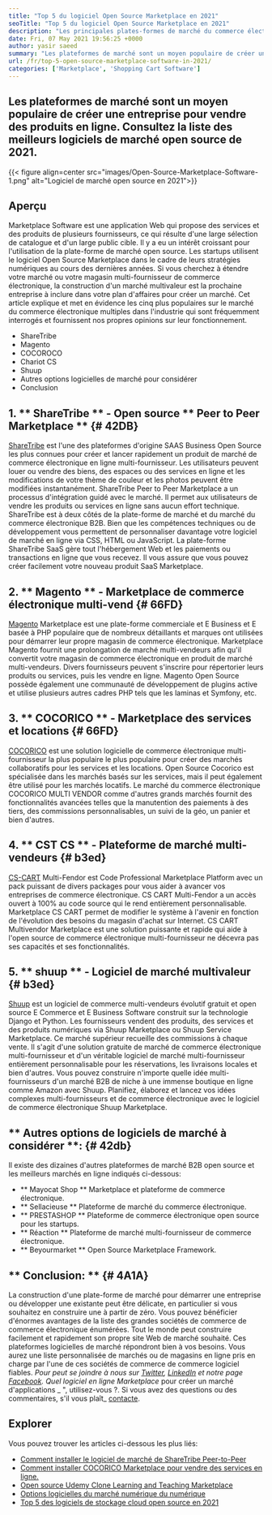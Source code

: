 ```yaml
---
title: "Top 5 du logiciel Open Source Marketplace en 2021" 
seoTitle: "Top 5 du logiciel Open Source Marketplace en 2021" 
description: "Les principales plates-formes de marché du commerce électronique multi-fournisseur auto-hébergées pour la construction de magasins en ligne, vendant à la fois des produits physiques et numériques." 
date: Fri, 07 May 2021 19:56:25 +0000
author: yasir saeed
summary: "Les plateformes de marché sont un moyen populaire de créer une entreprise pour vendre des produits en ligne. Consultez la liste des meilleurs logiciels de marché open source de 2021." 
url: /fr/top-5-open-source-marketplace-software-in-2021/
categories: ['Marketplace', 'Shopping Cart Software']
---
```


## Les plateformes de marché sont un moyen populaire de créer une entreprise pour vendre des produits en ligne. Consultez la liste des meilleurs logiciels de marché open source de 2021.

{{< figure align=center src="images/Open-Source-Marketplace-Software-1.png" alt="Logiciel de marché open source en 2021">}}


## **Aperçu**
Marketplace Software est une application Web qui propose des services et des produits de plusieurs fournisseurs, ce qui résulte d'une large sélection de catalogue et d'un large public cible. Il y a eu un intérêt croissant pour l'utilisation de la plate-forme de marché open source. Les startups utilisent le logiciel Open Source Marketplace dans le cadre de leurs stratégies numériques au cours des dernières années. Si vous cherchez à étendre votre marché ou votre magasin multi-fournisseur de commerce électronique, la construction d'un marché multivaleur est la prochaine entreprise à inclure dans votre plan d'affaires pour créer un marché.
Cet article explique et met en évidence les cinq plus populaires sur le marché du commerce électronique multiples dans l'industrie qui sont fréquemment interrogés et fournissent nos propres opinions sur leur fonctionnement.
  * ShareTribe
  * Magento
  * COCOROCO
  * Chariot CS
  * Shuup
  * Autres options logicielles de marché pour considérer
  * Conclusion

## 1. ** ShareTribe ** - Open source ** Peer to Peer Marketplace ** {# 42DB}
[ShareTribe][1] est l'une des plateformes d'origine SAAS Business Open Source les plus connues pour créer et lancer rapidement un produit de marché de commerce électronique en ligne multi-fournisseur. Les utilisateurs peuvent louer ou vendre des biens, des espaces ou des services en ligne et les modifications de votre thème de couleur et les photos peuvent être modifiées instantanément. ShareTribe Peer to Peer Marketplace a un processus d'intégration guidé avec le marché. Il permet aux utilisateurs de vendre les produits ou services en ligne sans aucun effort technique. ShareTribe est à deux côtés de la plate-forme de marché et du marché du commerce électronique B2B.
Bien que les compétences techniques ou de développement vous permettent de personnaliser davantage votre logiciel de marché en ligne via CSS, HTML ou JavaScript. La plate-forme ShareTribe SaaS gère tout l'hébergement Web et les paiements ou transactions en ligne que vous recevez. Il vous assure que vous pouvez créer facilement votre nouveau produit SaaS Marketplace.

## 2. ** Magento ** - Marketplace de commerce électronique multi-vend {# 66FD}
[Magento][2] Marketplace est une plate-forme commerciale et E Business et E basée à PHP populaire que de nombreux détaillants et marques ont utilisées pour démarrer leur propre magasin de commerce électronique. Marketplace Magento fournit une prolongation de marché multi-vendeurs afin qu'il convertit votre magasin de commerce électronique en produit de marché multi-vendeurs. Divers fournisseurs peuvent s'inscrire pour répertorier leurs produits ou services, puis les vendre en ligne. Magento Open Source possède également une communauté de développement de plugins active et utilise plusieurs autres cadres PHP tels que les laminas et Symfony, etc.

## 3. ** COCORICO ** - Marketplace des services et locations {# 66FD}
[COCORICO][3] est une solution logicielle de commerce électronique multi-fournisseur la plus populaire le plus populaire pour créer des marchés collaboratifs pour les services et les locations. Open Source Cocorico est spécialisée dans les marchés basés sur les services, mais il peut également être utilisé pour les marchés locatifs. Le marché du commerce électronique COCORICO MULTI VENDOR comme d'autres grands marchés fournit des fonctionnalités avancées telles que la manutention des paiements à des tiers, des commissions personnalisables, un suivi de la géo, un panier et bien d'autres.

## 4. ** CST CS ** - Plateforme de marché multi-vendeurs {# b3ed}
[CS-CART][4] Multi-Fendor est Code Professional Marketplace Platform avec un pack puissant de divers packages pour vous aider à avancer vos entreprises de commerce électronique. CS CART Multi-Fendor a un accès ouvert à 100% au code source qui le rend entièrement personnalisable. Marketplace CS CART permet de modifier le système à l'avenir en fonction de l'évolution des besoins du magasin d'achat sur Internet. CS CART Multivendor Marketplace est une solution puissante et rapide qui aide à l'open source de commerce électronique multi-fournisseur ne décevra pas ses capacités et ses fonctionnalités.

## 5. ** shuup ** - Logiciel de marché multivaleur {# b3ed}
[Shuup][5] est un logiciel de commerce multi-vendeurs évolutif gratuit et open source E Commerce et E Business Software construit sur la technologie Django et Python. Les fournisseurs vendent des produits, des services et des produits numériques via Shuup Marketplace ou Shuup Service Marketplace. Ce marché supérieur recueille des commissions à chaque vente. Il s'agit d'une solution gratuite de marché de commerce électronique multi-fournisseur et d'un véritable logiciel de marché multi-fournisseur entièrement personnalisable pour les réservations, les livraisons locales et bien d'autres. Vous pouvez construire n'importe quelle idée multi-fournisseurs d'un marché B2B de niche à une immense boutique en ligne comme Amazon avec Shuup. Planifiez, élaborez et lancez vos idées complexes multi-fournisseurs et de commerce électronique avec le logiciel de commerce électronique Shuup Marketplace.

## ** Autres options de logiciels de marché à considérer **: {# 42db}
Il existe des dizaines d'autres plateformes de marché B2B open source et les meilleurs marchés en ligne indiqués ci-dessous:
  * ** Mayocat Shop ** Marketplace et plateforme de commerce électronique.
  * ** Sellacieuse ** Plateforme de marché du commerce électronique.
  * ** PRESTASHOP ** Plateforme de commerce électronique open source pour les startups.
  * ** Réaction ** Plateforme de marché multi-fournisseur de commerce électronique.
  * ** Beyourmarket ** Open Source Marketplace Framework.

## ** Conclusion: ** {# 4A1A}
La construction d'une plate-forme de marché pour démarrer une entreprise ou développer une existante peut être délicate, en particulier si vous souhaitez en construire une à partir de zéro. Vous pouvez bénéficier d'énormes avantages de la liste des grandes sociétés de commerce de commerce électronique énumérées. Tout le monde peut construire facilement et rapidement son propre site Web de marché souhaité. Ces plateformes logicielles de marché répondront bien à vos besoins. Vous aurez une liste personnalisée de marchés ou de magasins en ligne pris en charge par l'une de ces sociétés de commerce de commerce logiciel fiables.
_Pour peut se joindre à nous sur [Twitter][6], [LinkedIn][7] et notre page [Facebook][8]. Quel logiciel en ligne Marketplace_ pour créer un marché d'applications _ ", utilisez-vous ?. Si vous avez des questions ou des commentaires, s'il vous plaît_ [contacte][9].

## Explorer
Vous pouvez trouver les articles ci-dessous les plus liés:
  * [Comment installer le logiciel de marché de ShareTribe Peer-to-Peer][10]
  * [Comment installer COCORICO Marketplace pour vendre des services en ligne.][11]
  * [Open source Udemy Clone Learning and Teaching Marketplace][12]
  * [Options logicielles du marché numérique du numérique][13]
  * [Top 5 des logiciels de stockage cloud open source en 2021][14]

  
[1]: https://www.sharetribe.com/
[2]: https://magento.com/
[3]: https://www.cocorico.io/en/
[4]: https://www.cs-cart.com/
[5]: https://www.shuup.com/
[6]: https://twitter.com/containerize_co
[7]: https://www.linkedin.com/company/containerize/
[8]: http://facebook.com/containerize
[9]: mailto:yasir.saeed@aspose.com
[10]: https://products.containerize.com/marketplace/sharetribe/
[11]: https://products.containerize.com/marketplace/cocorico/
[12]: https://products.containerize.com/marketplace/edurge/
[13]: https://products.containerize.com/marketplace/
[14]: https://blog.containerize.com/backup-and-sync-software/top-5-open-source-cloud-storage-software-in-2021/
